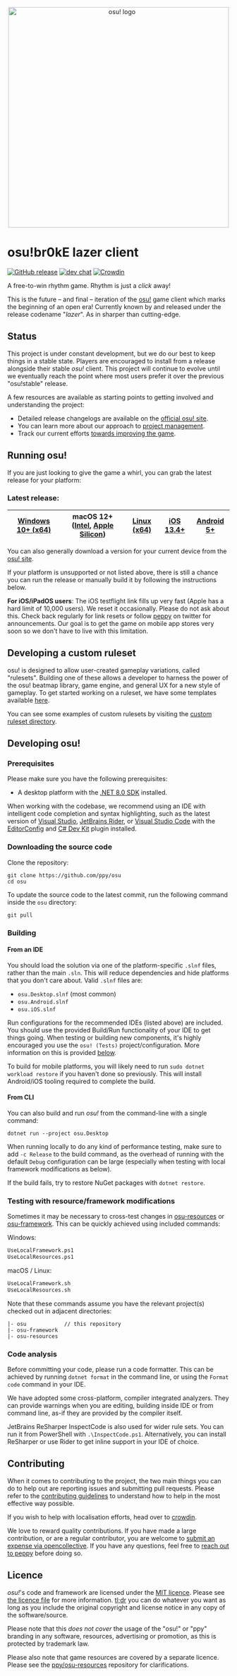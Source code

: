 <p align="center">
  <img width="500" alt="osu! logo" src="assets/lazer.png">
</p>

# osu!br0kE lazer client

[![GitHub release](https://img.shields.io/github/release/osuBr0kE/osulazer-client.svg)](https://github.com/osuBr0kE/osulazer-client/releases/latest)
[![dev chat](https://dcbadge.limes.pink/api/server/https://discord.gg/mVAPWyUfnq)](https://discord.gg/mVAPWyUfnq)
[![Crowdin](https://d322cqt584bo4o.cloudfront.net/osu-web/localized.svg)](https://crowdin.com/project/osu-web)

A free-to-win rhythm game. Rhythm is just a *click* away!

This is the future – and final – iteration of the [osu!](https://osu.ppy.sh) game client which marks the beginning of an open era! Currently known by and released under the release codename "*lazer*". As in sharper than cutting-edge.

## Status

This project is under constant development, but we do our best to keep things in a stable state. Players are encouraged to install from a release alongside their stable *osu!* client. This project will continue to evolve until we eventually reach the point where most users prefer it over the previous "osu!stable" release.

A few resources are available as starting points to getting involved and understanding the project:

- Detailed release changelogs are available on the [official osu! site](https://osu.ppy.sh/home/changelog/lazer).
- You can learn more about our approach to [project management](https://github.com/ppy/osu/wiki/Project-management).
- Track our current efforts [towards improving the game](https://github.com/orgs/ppy/projects/7/views/6).

## Running osu!

If you are just looking to give the game a whirl, you can grab the latest release for your platform:

### Latest release:

| [Windows 10+ (x64)](https://github.com/ppy/osu/releases/latest/download/install.exe) | macOS 12+ ([Intel](https://github.com/ppy/osu/releases/latest/download/osu.app.Intel.zip), [Apple Silicon](https://github.com/ppy/osu/releases/latest/download/osu.app.Apple.Silicon.zip)) | [Linux (x64)](https://github.com/ppy/osu/releases/latest/download/osu.AppImage) | [iOS 13.4+](https://osu.ppy.sh/home/testflight) | [Android 5+](https://github.com/ppy/osu/releases/latest/download/sh.ppy.osulazer.apk) |
|--------------------------------------------------------------------------------------|--------------------------------------------------------------------------------------------------------------------------------------------------------------------------------------------| ------------- | ------------- | ------------- |

You can also generally download a version for your current device from the [osu! site](https://osu.ppy.sh/home/download).

If your platform is unsupported or not listed above, there is still a chance you can run the release or manually build it by following the instructions below.

**For iOS/iPadOS users**: The iOS testflight link fills up very fast (Apple has a hard limit of 10,000 users). We reset it occasionally. Please do not ask about this. Check back regularly for link resets or follow [peppy](https://twitter.com/ppy) on twitter for announcements. Our goal is to get the game on mobile app stores very soon so we don't have to live with this limitation.

## Developing a custom ruleset

osu! is designed to allow user-created gameplay variations, called "rulesets". Building one of these allows a developer to harness the power of the osu! beatmap library, game engine, and general UX for a new style of gameplay. To get started working on a ruleset, we have some templates available [here](https://github.com/ppy/osu/tree/master/Templates).

You can see some examples of custom rulesets by visiting the [custom ruleset directory](https://github.com/ppy/osu/discussions/13096).

## Developing osu!

### Prerequisites

Please make sure you have the following prerequisites:

- A desktop platform with the [.NET 8.0 SDK](https://dotnet.microsoft.com/download) installed.

When working with the codebase, we recommend using an IDE with intelligent code completion and syntax highlighting, such as the latest version of [Visual Studio](https://visualstudio.microsoft.com/vs/), [JetBrains Rider](https://www.jetbrains.com/rider/), or [Visual Studio Code](https://code.visualstudio.com/) with the [EditorConfig](https://marketplace.visualstudio.com/items?itemName=EditorConfig.EditorConfig) and [C# Dev Kit](https://marketplace.visualstudio.com/items?itemName=ms-dotnettools.csdevkit) plugin installed.

### Downloading the source code

Clone the repository:

```shell
git clone https://github.com/ppy/osu
cd osu
```

To update the source code to the latest commit, run the following command inside the `osu` directory:

```shell
git pull
```

### Building

#### From an IDE

You should load the solution via one of the platform-specific `.slnf` files, rather than the main `.sln`. This will reduce dependencies and hide platforms that you don't care about. Valid `.slnf` files are:

- `osu.Desktop.slnf` (most common)
- `osu.Android.slnf`
- `osu.iOS.slnf`

Run configurations for the recommended IDEs (listed above) are included. You should use the provided Build/Run functionality of your IDE to get things going. When testing or building new components, it's highly encouraged you use the `osu! (Tests)` project/configuration. More information on this is provided [below](#contributing).

To build for mobile platforms, you will likely need to run `sudo dotnet workload restore` if you haven't done so previously. This will install Android/iOS tooling required to complete the build.

#### From CLI

You can also build and run *osu!* from the command-line with a single command:

```shell
dotnet run --project osu.Desktop
```

When running locally to do any kind of performance testing, make sure to add `-c Release` to the build command, as the overhead of running with the default `Debug` configuration can be large (especially when testing with local framework modifications as below).

If the build fails, try to restore NuGet packages with `dotnet restore`.

### Testing with resource/framework modifications

Sometimes it may be necessary to cross-test changes in [osu-resources](https://github.com/ppy/osu-resources) or [osu-framework](https://github.com/ppy/osu-framework). This can be quickly achieved using included commands:

Windows:

```ps
UseLocalFramework.ps1
UseLocalResources.ps1
```

macOS / Linux:

```ps
UseLocalFramework.sh
UseLocalResources.sh
```

Note that these commands assume you have the relevant project(s) checked out in adjacent directories:

```
|- osu            // this repository
|- osu-framework
|- osu-resources
```

### Code analysis

Before committing your code, please run a code formatter. This can be achieved by running `dotnet format` in the command line, or using the `Format code` command in your IDE.

We have adopted some cross-platform, compiler integrated analyzers. They can provide warnings when you are editing, building inside IDE or from command line, as-if they are provided by the compiler itself.

JetBrains ReSharper InspectCode is also used for wider rule sets. You can run it from PowerShell with `.\InspectCode.ps1`. Alternatively, you can install ReSharper or use Rider to get inline support in your IDE of choice.

## Contributing

When it comes to contributing to the project, the two main things you can do to help out are reporting issues and submitting pull requests. Please refer to the [contributing guidelines](CONTRIBUTING.md) to understand how to help in the most effective way possible.

If you wish to help with localisation efforts, head over to [crowdin](https://crowdin.com/project/osu-web).

We love to reward quality contributions. If you have made a large contribution, or are a regular contributor, you are welcome to [submit an expense via opencollective](https://opencollective.com/ppy/expenses/new). If you have any questions, feel free to [reach out to peppy](mailto:pe@ppy.sh) before doing so.

## Licence

*osu!*'s code and framework are licensed under the [MIT licence](https://opensource.org/licenses/MIT). Please see [the licence file](LICENCE) for more information. [tl;dr](https://tldrlegal.com/license/mit-license) you can do whatever you want as long as you include the original copyright and license notice in any copy of the software/source.

Please note that this *does not cover* the usage of the "osu!" or "ppy" branding in any software, resources, advertising or promotion, as this is protected by trademark law.

Please also note that game resources are covered by a separate licence. Please see the [ppy/osu-resources](https://github.com/ppy/osu-resources) repository for clarifications.
